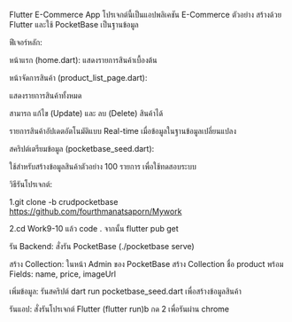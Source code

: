 Flutter E-Commerce App โปรเจกต์นี้เป็นแอปพลิเคชัน E-Commerce ตัวอย่าง สร้างด้วย Flutter และใช้ PocketBase เป็นฐานข้อมูล

ฟีเจอร์หลัก:

หน้าแรก (home.dart): แสดงรายการสินค้าเบื้องต้น

หน้าจัดการสินค้า (product_list_page.dart):

แสดงรายการสินค้าทั้งหมด

สามารถ แก้ไข (Update) และ ลบ (Delete) สินค้าได้

รายการสินค้าอัปเดตอัตโนมัติแบบ Real-time เมื่อข้อมูลในฐานข้อมูลเปลี่ยนแปลง

สคริปต์เตรียมข้อมูล (pocketbase_seed.dart):

ใช้สำหรับสร้างข้อมูลสินค้าตัวอย่าง 100 รายการ เพื่อใช้ทดสอบระบบ

วิธีรันโปรเจกต์:

1.git clone -b crudpocketbase https://github.com/fourthmanatsaporn/Mywork

2.cd Work9-10 แล้ว code . จากนั้น flutter pub get

รัน Backend: สั่งรัน PocketBase (./pocketbase serve)

สร้าง Collection: ในหน้า Admin ของ PocketBase สร้าง Collection ชื่อ product พร้อม Fields: name, price, imageUrl

เพิ่มข้อมูล: รันสคริปต์ dart run pocketbase_seed.dart เพื่อสร้างข้อมูลสินค้า

รันแอป: สั่งรันโปรเจกต์ Flutter (flutter run)b กด 2 เพื่อรันผ่าน chrome
